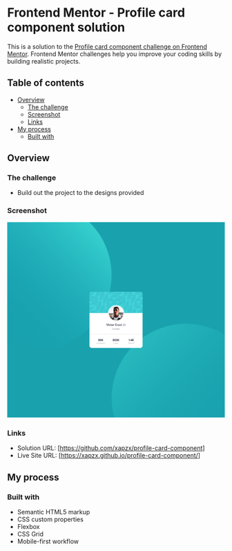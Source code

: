 # Frontend Mentor - Profile card component solution

This is a solution to the [Profile card component challenge on Frontend Mentor](https://www.frontendmentor.io/challenges/profile-card-component-cfArpWshJ). Frontend Mentor challenges help you improve your coding skills by building realistic projects. 

## Table of contents

- [Overview](#overview)
  - [The challenge](#the-challenge)
  - [Screenshot](#screenshot)
  - [Links](#links)
- [My process](#my-process)
  - [Built with](#built-with)

## Overview

### The challenge

- Build out the project to the designs provided

### Screenshot

![](./screenshot/screenshot.png)

### Links

- Solution URL: [https://github.com/xapzx/profile-card-component]
- Live Site URL: [https://xapzx.github.io/profile-card-component/]

## My process

### Built with

- Semantic HTML5 markup
- CSS custom properties
- Flexbox
- CSS Grid
- Mobile-first workflow
